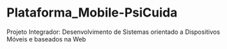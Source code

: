 # Plataforma_Mobile-PsiCuida
Projeto Integrador: Desenvolvimento de Sistemas orientado a Dispositivos Móveis e baseados na Web
